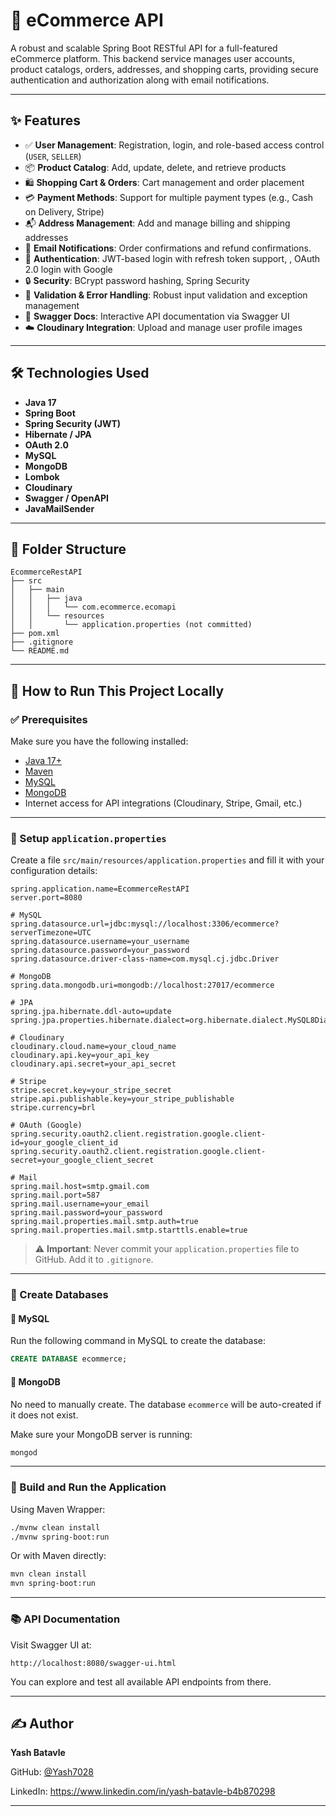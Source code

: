 # 🍎 eCommerce API

A robust and scalable Spring Boot RESTful API for a full-featured eCommerce platform. This backend service manages user accounts, product catalogs, orders, addresses, and shopping carts, providing secure authentication and authorization along with email notifications.

---

## ✨ Features

* ✅ **User Management**: Registration, login, and role-based access control (`USER`, `SELLER`)
* 📦 **Product Catalog**: Add, update, delete, and retrieve products
* 🛍️ **Shopping Cart & Orders**: Cart management and order placement
* 💳 **Payment Methods**: Support for multiple payment types (e.g., Cash on Delivery, Stripe)
* 📬 **Address Management**: Add and manage billing and shipping addresses
* 📧 **Email Notifications**: Order confirmations and refund confirmations.
* 🔐 **Authentication**: JWT-based login with refresh token support, , OAuth 2.0 login with Google
* 🔒 **Security**: BCrypt password hashing, Spring Security
* 🧹 **Validation & Error Handling**: Robust input validation and exception management
* 📄 **Swagger Docs**: Interactive API documentation via Swagger UI
* ☁️ **Cloudinary Integration**: Upload and manage user profile images

---

## 🛠 Technologies Used

* **Java 17**
* **Spring Boot**
* **Spring Security (JWT)**
* **Hibernate / JPA**
* **OAuth 2.0**
* **MySQL**
* **MongoDB**
* **Lombok**
* **Cloudinary**
* **Swagger / OpenAPI**
* **JavaMailSender**

---

## 📂 Folder Structure

```
EcommerceRestAPI
├── src
│   ├── main
│   │   ├── java
│   │   │   └── com.ecommerce.ecomapi
│   │   └── resources
│   │       └── application.properties (not committed)
├── pom.xml
├── .gitignore
└── README.md
```

---

## 🚀 How to Run This Project Locally

### ✅ Prerequisites

Make sure you have the following installed:

* [Java 17+](https://adoptopenjdk.net/)
* [Maven](https://maven.apache.org/download.cgi)
* [MySQL](https://dev.mysql.com/downloads/mysql/)
* [MongoDB](https://www.mongodb.com/try/download/community)
* Internet access for API integrations (Cloudinary, Stripe, Gmail, etc.)

---

### 📂 Setup `application.properties`

Create a file `src/main/resources/application.properties` and fill it with your configuration details:

```properties
spring.application.name=EcommerceRestAPI
server.port=8080

# MySQL
spring.datasource.url=jdbc:mysql://localhost:3306/ecommerce?serverTimezone=UTC
spring.datasource.username=your_username
spring.datasource.password=your_password
spring.datasource.driver-class-name=com.mysql.cj.jdbc.Driver

# MongoDB
spring.data.mongodb.uri=mongodb://localhost:27017/ecommerce

# JPA
spring.jpa.hibernate.ddl-auto=update
spring.jpa.properties.hibernate.dialect=org.hibernate.dialect.MySQL8Dialect

# Cloudinary
cloudinary.cloud.name=your_cloud_name
cloudinary.api.key=your_api_key
cloudinary.api.secret=your_api_secret

# Stripe
stripe.secret.key=your_stripe_secret
stripe.api.publishable.key=your_stripe_publishable
stripe.currency=brl

# OAuth (Google)
spring.security.oauth2.client.registration.google.client-id=your_google_client_id
spring.security.oauth2.client.registration.google.client-secret=your_google_client_secret

# Mail
spring.mail.host=smtp.gmail.com
spring.mail.port=587
spring.mail.username=your_email
spring.mail.password=your_password
spring.mail.properties.mail.smtp.auth=true
spring.mail.properties.mail.smtp.starttls.enable=true
```

> ⚠️ **Important**: Never commit your `application.properties` file to GitHub. Add it to `.gitignore`.

---

### 📅 Create Databases

#### 🐬 MySQL

Run the following command in MySQL to create the database:

```sql
CREATE DATABASE ecommerce;
```

#### 🌿 MongoDB

No need to manually create. The database `ecommerce` will be auto-created if it does not exist.

Make sure your MongoDB server is running:

```bash
mongod
```

---

### 🚪 Build and Run the Application

Using Maven Wrapper:

```bash
./mvnw clean install
./mvnw spring-boot:run
```

Or with Maven directly:

```bash
mvn clean install
mvn spring-boot:run
```

---

### 📚 API Documentation

Visit Swagger UI at:

```
http://localhost:8080/swagger-ui.html
```

You can explore and test all available API endpoints from there.

---

## ✍️ Author

**Yash Batavle**

GitHub: [@Yash7028](https://github.com/Yash7028)

LinkedIn: https://www.linkedin.com/in/yash-batavle-b4b870298

---

